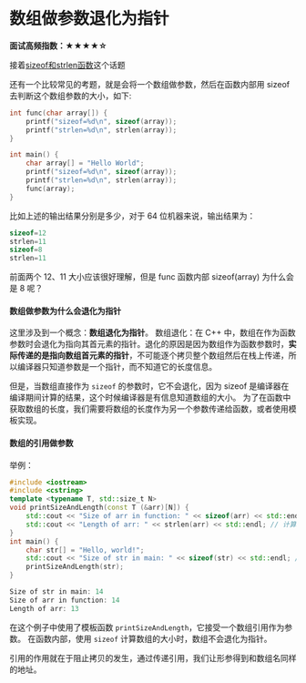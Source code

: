 # 数组做参数退化为指针

**面试高频指数：★★★★☆**

接着[sizeof和strlen函数](https://www.yuque.com/csguide/cf15wf/ypxcuscilke4gw9f)这个话题

还有一个比较常见的考题，就是会将一个数组做参数，然后在函数内部用 sizeof 去判断这个数组参数的大小，如下:

```cpp
int func(char array[]) {
    printf("sizeof=%d\n", sizeof(array));
    printf("strlen=%d\n", strlen(array));
}

int main() {
    char array[] = "Hello World";
    printf("sizeof=%d\n", sizeof(array));
    printf("strlen=%d\n", strlen(array));
    func(array);
}
```

比如上述的输出结果分别是多少，对于 64 位机器来说，输出结果为：

```cpp
sizeof=12
strlen=11
sizeof=8
strlen=11
```

前面两个 12、11 大小应该很好理解，但是 func 函数内部 sizeof(array) 为什么会是 8 呢？

#### 数组做参数为什么会退化为指针

这里涉及到一个概念：**数组退化为指针**。
数组退化：在 C++ 中，数组在作为函数参数时会退化为指向其首元素的指针。退化的原因是因为数组作为函数参数时，**实际传递的是指向数组首元素的指针**，不可能逐个拷贝整个数组然后在栈上传递，所以编译器只知道参数是一个指针，而不知道它的长度信息。

但是，当数组直接作为 `sizeof` 的参数时，它不会退化，因为 sizeof 是编译器在编译期间计算的结果，这个时候编译器是有信息知道数组的大小。
为了在函数中获取数组的长度，我们需要将数组的长度作为另一个参数传递给函数，或者使用模板实现。
#### 数组的引用做参数
举例：
```cpp
#include <iostream>
#include <cstring>
template <typename T, std::size_t N>
void printSizeAndLength(const T (&arr)[N]) {
    std::cout << "Size of arr in function: " << sizeof(arr) << std::endl; // 计算数组的大小
    std::cout << "Length of arr: " << strlen(arr) << std::endl; // 计算字符串的长度
}
int main() {
    char str[] = "Hello, world!";
    std::cout << "Size of str in main: " << sizeof(str) << std::endl; // 计算整个字符数组的大小
    printSizeAndLength(str);
}

```

```cpp
Size of str in main: 14
Size of arr in function: 14
Length of arr: 13
```

在这个例子中使用了模板函数 `printSizeAndLength`，它接受一个数组引用作为参数。
在函数内部，使用 `sizeof` 计算数组的大小时，数组不会退化为指针。

引用的作用就在于阻止拷贝的发生，通过传递引用，我们让形参得到和数组名同样的地址。

